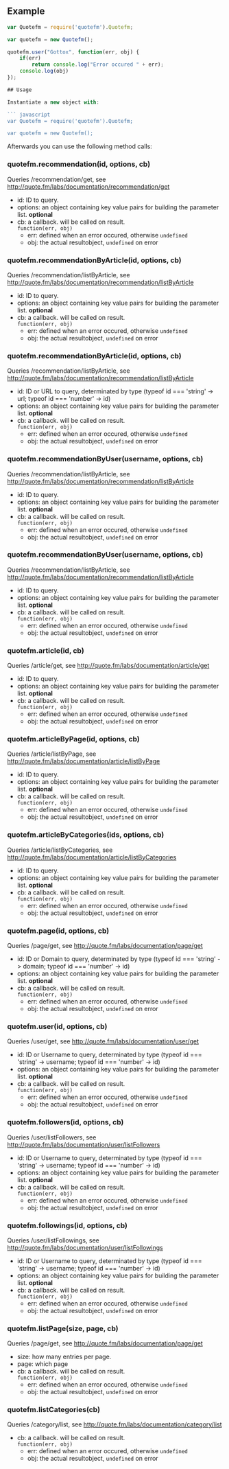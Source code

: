 ## Example

``` javascript
var Quotefm = require('quotefm').Quotefm;

var quotefm = new Quotefm();

quotefm.user("Gottox", function(err, obj) {
	if(err)
		return console.log("Error occured " + err);
	console.log(obj)
});

## Usage

Instantiate a new object with:

``` javascript
var Quotefm = require('quotefm').Quotefm;

var quotefm = new Quotefm();
```

Afterwards you can use the following method calls:

### quotefm.recommendation(id, options, cb)
Queries /recommendation/get, see <http://quote.fm/labs/documentation/recommendation/get>

 * id: ID to query.
 * options: an object containing key value pairs for building the parameter list. **optional**
 * cb: a callback. will be called on result.  
   ```function(err, obj)```
   * err: defined when an error occured, otherwise ```undefined```
   * obj: the actual resultobject, ```undefined``` on error

### quotefm.recommendationByArticle(id, options, cb)
Queries /recommendation/listByArticle, see <http://quote.fm/labs/documentation/recommendation/listByArticle>

 * id: ID to query.
 * options: an object containing key value pairs for building the parameter list. **optional**
 * cb: a callback. will be called on result.  
   ```function(err, obj)```
   * err: defined when an error occured, otherwise ```undefined```
   * obj: the actual resultobject, ```undefined``` on error

### quotefm.recommendationByArticle(id, options, cb)
Queries /recommendation/listByArticle, see <http://quote.fm/labs/documentation/recommendation/listByArticle>

 * id: ID or URL to query, determinated by type (typeof id === 'string' -> url; typeof id === 'number' -> id)
 * options: an object containing key value pairs for building the parameter list. **optional**
 * cb: a callback. will be called on result.  
   ```function(err, obj)```
   * err: defined when an error occured, otherwise ```undefined```
   * obj: the actual resultobject, ```undefined``` on error

### quotefm.recommendationByUser(username, options, cb)
Queries /recommendation/listByArticle, see <http://quote.fm/labs/documentation/recommendation/listByArticle>

 * id: ID to query.
 * options: an object containing key value pairs for building the parameter list. **optional**
 * cb: a callback. will be called on result.  
   ```function(err, obj)```
   * err: defined when an error occured, otherwise ```undefined```
   * obj: the actual resultobject, ```undefined``` on error

### quotefm.recommendationByUser(username, options, cb)
Queries /recommendation/listByArticle, see <http://quote.fm/labs/documentation/recommendation/listByArticle>

 * id: ID to query.
 * options: an object containing key value pairs for building the parameter list. **optional**
 * cb: a callback. will be called on result.  
   ```function(err, obj)```
   * err: defined when an error occured, otherwise ```undefined```
   * obj: the actual resultobject, ```undefined``` on error

### quotefm.article(id, cb)
Queries /article/get, see <http://quote.fm/labs/documentation/article/get>

 * id: ID to query.
 * options: an object containing key value pairs for building the parameter list. **optional**
 * cb: a callback. will be called on result.  
   ```function(err, obj)```
   * err: defined when an error occured, otherwise ```undefined```
   * obj: the actual resultobject, ```undefined``` on error

### quotefm.articleByPage(id, options, cb)
Queries /article/listByPage, see <http://quote.fm/labs/documentation/article/listByPage>

 * id: ID to query.
 * options: an object containing key value pairs for building the parameter list. **optional**
 * cb: a callback. will be called on result.  
   ```function(err, obj)```
   * err: defined when an error occured, otherwise ```undefined```
   * obj: the actual resultobject, ```undefined``` on error

### quotefm.articleByCategories(ids, options, cb)
Queries /article/listByCategories, see <http://quote.fm/labs/documentation/article/listByCategories>

 * id: ID to query.
 * options: an object containing key value pairs for building the parameter list. **optional**
 * cb: a callback. will be called on result.  
   ```function(err, obj)```
   * err: defined when an error occured, otherwise ```undefined```
   * obj: the actual resultobject, ```undefined``` on error

### quotefm.page(id, options, cb)
Queries /page/get, see <http://quote.fm/labs/documentation/page/get>

 * id: ID or Domain to query, determinated by type (typeof id === 'string' -> domain; typeof id === 'number' -> id)
 * options: an object containing key value pairs for building the parameter list. **optional**
 * cb: a callback. will be called on result.  
   ```function(err, obj)```
   * err: defined when an error occured, otherwise ```undefined```
   * obj: the actual resultobject, ```undefined``` on error

### quotefm.user(id, options, cb)
Queries /user/get, see <http://quote.fm/labs/documentation/user/get>

 * id: ID or Username to query, determinated by type (typeof id === 'string' -> username; typeof id === 'number' -> id)
 * options: an object containing key value pairs for building the parameter list. **optional**
 * cb: a callback. will be called on result.  
   ```function(err, obj)```
   * err: defined when an error occured, otherwise ```undefined```
   * obj: the actual resultobject, ```undefined``` on error

### quotefm.followers(id, options, cb)
Queries /user/listFollowers, see <http://quote.fm/labs/documentation/user/listFollowers>

 * id: ID or Username to query, determinated by type (typeof id === 'string' -> username; typeof id === 'number' -> id)
 * options: an object containing key value pairs for building the parameter list. **optional**
 * cb: a callback. will be called on result.  
   ```function(err, obj)```
   * err: defined when an error occured, otherwise ```undefined```
   * obj: the actual resultobject, ```undefined``` on error

### quotefm.followings(id, options, cb)
Queries /user/listFollowings, see <http://quote.fm/labs/documentation/user/listFollowings>

 * id: ID or Username to query, determinated by type (typeof id === 'string' -> username; typeof id === 'number' -> id)
 * options: an object containing key value pairs for building the parameter list. **optional**
 * cb: a callback. will be called on result.  
   ```function(err, obj)```
   * err: defined when an error occured, otherwise ```undefined```
   * obj: the actual resultobject, ```undefined``` on error

### quotefm.listPage(size, page, cb)
Queries /page/get, see <http://quote.fm/labs/documentation/page/get>

 * size: how many entries per page.
 * page: which page
 * cb: a callback. will be called on result.  
   ```function(err, obj)```
   * err: defined when an error occured, otherwise ```undefined```
   * obj: the actual resultobject, ```undefined``` on error

### quotefm.listCategories(cb)
Queries /category/list, see <http://quote.fm/labs/documentation/category/list>

 * cb: a callback. will be called on result.  
   ```function(err, obj)```
   * err: defined when an error occured, otherwise ```undefined```
   * obj: the actual resultobject, ```undefined``` on error
